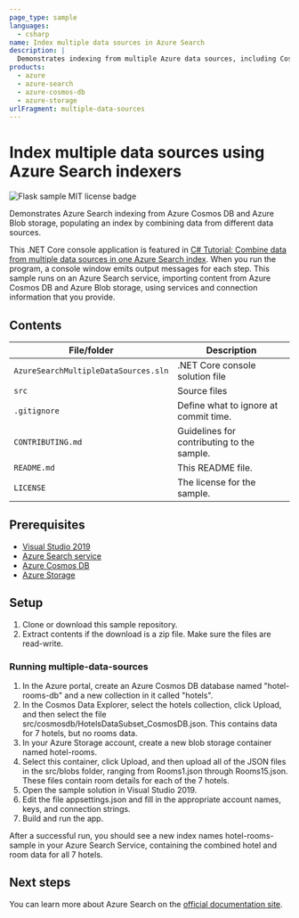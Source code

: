 ```yaml
---
page_type: sample
languages:
  - csharp
name: Index multiple data sources in Azure Search
description: |
  Demonstrates indexing from multiple Azure data sources, including Cosmos DB and Blob storage. This example builds a C# console application using the Azure Search .NET SDK.
products:
  - azure
  - azure-search
  - azure-cosmos-db
  - azure-storage
urlFragment: multiple-data-sources
---
```


# Index multiple data sources using Azure Search indexers

![Flask sample MIT license badge](https://img.shields.io/badge/license-MIT-green.svg)

Demonstrates Azure Search indexing from Azure Cosmos DB and Azure Blob storage, populating an index by combining data from different data sources.

This .NET Core console application is featured in [C# Tutorial: Combine data from multiple data sources in one Azure Search index](https://docs.microsoft.com/azure/search/tutorial-multiple-data-sources). When you run the program, a console window emits output messages for each step. This sample runs on an Azure Search service, importing content from Azure Cosmos DB and Azure Blob storage, using services and connection information that you provide.

## Contents

| File/folder | Description |
|-------------|-------------|
| `AzureSearchMultipleDataSources.sln`       | .NET Core console solution file |
| `src`       | Source files |
| `.gitignore` | Define what to ignore at commit time. |
| `CONTRIBUTING.md` | Guidelines for contributing to the sample. |
| `README.md` | This README file. |
| `LICENSE`   | The license for the sample. |

## Prerequisites

- [Visual Studio 2019](https://visualstudio.microsoft.com/downloads/)
- [Azure Search service](https://docs.microsoft.com/azure/search/search-create-service-portal)
- [Azure Cosmos DB](https://docs.microsoft.com/azure/cosmos-db/create-cosmosdb-resources-portal)
- [Azure Storage](https://docs.microsoft.com/azure/storage/common/storage-quickstart-create-account)

## Setup

1. Clone or download this sample repository.
1. Extract contents if the download is a zip file. Make sure the files are read-write.

### Running multiple-data-sources

1. In the Azure portal, create an Azure Cosmos DB database named "hotel-rooms-db" and a new collection in it called "hotels". 
1. In the Cosmos Data Explorer, select the hotels collection, click Upload, and then select the file src/cosmosdb/HotelsDataSubset_CosmosDB.json. This contains data for 7 hotels, but no rooms data.
1. In your Azure Storage account, create a new blob storage container named hotel-rooms. 
1. Select this container, click Upload, and then upload all of the JSON files in the src/blobs folder, ranging from Rooms1.json through Rooms15.json. These files contain room details for each of the 7 hotels.
1. Open the sample solution in Visual Studio 2019.
1. Edit the file appsettings.json and fill in the appropriate account names, keys, and connection strings.
1. Build and run the app. 

After a successful run, you should see a new index names hotel-rooms-sample in your Azure Search Service, containing the combined hotel and room data for all 7 hotels.

## Next steps

You can learn more about Azure Search on the [official documentation site](https://docs.microsoft.com/azure/search).
